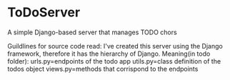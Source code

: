 # ToDoServer
A simple Django-based server that manages TODO chors

Guildlines for source code read:
I've created this server using the Django framework, therefore it has the hierarchy of Django.
Meaning(in todo folder):
urls.py=endpoints of the todo app
utils.py=class definition of the todos object
views.py=methods that corrispond to the endpoints
	
